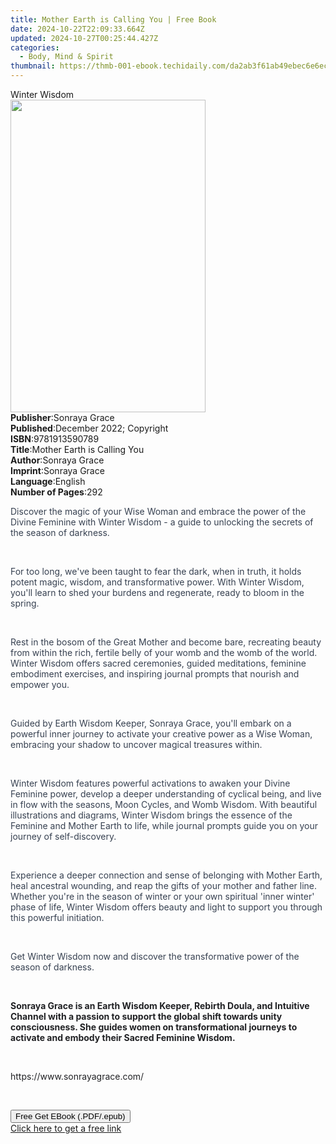 ```yaml
---
title: Mother Earth is Calling You | Free Book
date: 2024-10-22T22:09:33.664Z
updated: 2024-10-27T00:25:44.427Z
categories:
  - Body, Mind & Spirit
thumbnail: https://thmb-001-ebook.techidaily.com/da2ab3f61ab49ebec6e6ecf1d0cf31ad0ea5ea13b747e4ffbe203d7b5c322329.jpg
---
```

<main id="book-container">
  <div class="flex flex-col">
    <div class="book-brief flex-1 py-6 px-4 sm:p-6 md:py-10 md:px-8">
      <!-- brief-->
      <div class="book-brief-main">Winter Wisdom</div>
    </div>
    <div
      class="book-meta-info flex-1 grid gap-4 col-start-1 col-end-3 row-start-1 sm:mb-6 sm:grid-cols-4 lg:gap-6 lg:col-start-2 lg:row-end-6 lg:row-span-6 lg:mb-0"
    >
      <div
        class="book-meta-info-left place-content-center mt-4 p-4 text-sm leading-6 col-start-2 col-span-2 dark:text-slate-400"
      >
        <img
          class="w-full h-500 object-cover rounded-lg sm:h-255 sm:col-span-2 lg:col-span-full"
          src="https://img-001-ebook.techidaily.com/99326be44eaa4c8cafcdc899a2eb8c3025e6f52dea3001a7795f566ae3c7664f.jpg"
          alt=""
          width="312"
          height="500"
        />
      </div>
      <div
        class="book-meta-info-right mt-2 col-start-1 row-start-2 col-span-3 self-center"
      >
        <!-- meta data  -->
        <div class="flex flex-col px-4 md:px-8">
          <div class="flex-1">
            <strong>Publisher</strong>:<span class="px-2">Sonraya Grace</span>
          </div>
          <div class="flex-1">
            <strong>Published</strong>:<span class="px-2"
              >December 2022; Copyright</span
            >
          </div>
          <div class="flex-1">
            <strong>ISBN</strong>:<span class="px-2">9781913590789</span>
          </div>
          <div class="flex-1">
            <strong>Title</strong>:<span class="px-2"
              >Mother Earth is Calling You</span
            >
          </div>
          <div class="flex-1">
            <strong>Author</strong>:<span class="px-2">Sonraya Grace</span>
          </div>
          <div class="flex-1">
            <strong>Imprint</strong>:<span class="px-2">Sonraya Grace</span>
          </div>
          <div class="flex-1">
            <strong>Language</strong>:<span class="px-2">English</span>
          </div>
          <div class="flex-1">
            <strong>Number of Pages</strong>:<span class="px-2">292</span>
          </div>
        </div>
      </div>
    </div>
    <div class="book-description flex-1 py-6 px-4 sm:p-6 md:py-10 md:px-8">
      <div class="book-description-main">
        <div accordion-content="" id="description">
          <p>
            <span style="color: rgb(55, 65, 81)"
              >Discover the magic of your Wise Woman and embrace the power of
              the Divine Feminine with Winter Wisdom - a guide to unlocking the
              secrets of the season of darkness.</span
            >
          </p>
          <p><br /></p>
          <p>
            <span style="color: rgb(55, 65, 81)"
              >For too long, we've been taught to fear the dark, when in truth,
              it holds potent magic, wisdom, and transformative power. With
              Winter Wisdom, you'll learn to shed your burdens and regenerate,
              ready to bloom in the spring.</span
            >
          </p>
          <p><br /></p>
          <p>
            <span style="color: rgb(55, 65, 81)"
              >Rest in the bosom of the Great Mother and become bare, recreating
              beauty from within the rich, fertile belly of your womb and the
              womb of the world. Winter Wisdom offers sacred ceremonies, guided
              meditations, feminine embodiment exercises, and inspiring journal
              prompts that nourish and empower you.</span
            >
          </p>
          <p><br /></p>
          <p>
            <span style="color: rgb(55, 65, 81)"
              >Guided by Earth Wisdom Keeper, Sonraya Grace, you'll embark on a
              powerful inner journey to activate your creative power as a Wise
              Woman, embracing your shadow to uncover magical treasures
              within.</span
            >
          </p>
          <p><br /></p>
          <p>
            <span style="color: rgb(55, 65, 81)"
              >Winter Wisdom features powerful activations to awaken your Divine
              Feminine power, develop a deeper understanding of cyclical being,
              and live in flow with the seasons, Moon Cycles, and Womb Wisdom.
              With beautiful illustrations and diagrams, Winter Wisdom brings
              the essence of the Feminine and Mother Earth to life, while
              journal prompts guide you on your journey of self-discovery.</span
            >
          </p>
          <p><br /></p>
          <p>
            <span style="color: rgb(55, 65, 81)"
              >Experience a deeper connection and sense of belonging with Mother
              Earth, heal ancestral wounding, and reap the gifts of your mother
              and father line. Whether you're in the season of winter or your
              own spiritual 'inner winter' phase of life, Winter Wisdom offers
              beauty and light to support you through this powerful
              initiation.</span
            >
          </p>
          <p><br /></p>
          <p>
            <span style="color: rgb(55, 65, 81)"
              >Get Winter Wisdom now and discover the transformative power of
              the season of darkness.</span
            >
          </p>
          <p><br /></p>
          <p>
            <strong style="color: rgb(32, 33, 36)"
              >Sonraya Grace is an Earth Wisdom Keeper, Rebirth Doula, and
              Intuitive Channel with a passion to support the global shift
              towards unity consciousness. She guides women on transformational
              journeys to activate and embody their Sacred Feminine Wisdom.
            </strong>
          </p>
          <p><br /></p>
          <p>
            <span style="color: rgb(32, 33, 36)"
              >https://www.sonrayagrace.com/</span
            >
          </p>
          <p><br /></p>
        </div>
        <div class="accordion-fader"></div>
      </div>
    </div>
    <div class="book-excerpts flex-1 py-6 px-4 sm:p-6 md:py-10 md:px-8"></div>
    <div
      class="book-about-author flex-1 py-6 px-4 sm:p-6 md:py-10 md:px-8"
    ></div>
    <div class="book-free-get flex-1 py-6 px-4 sm:p-6 md:py-10 md:px-8">
      <button
        id="btn-free-get"
        class="bg-blue-500 hover:bg-blue-700 text-white font-bold py-2 px-4 rounded"
      >
        Free Get EBook (.PDF/.epub)
      </button>
      <div id="countdown-display" class="px-2 text-lg mt-2"></div>
      <a
        id="free-link"
        class="hidden bg-blue-500 hover:bg-blue-700 text-white font-bold py-2 px-4 rounded"
        href="https://www.ebooks.com/en-us/book/210703472/mother-earth-is-calling-you/sonraya-grace/"
        target="_blank"
        >Click here to get a free link</a
      >
    </div>
    <script>
      let countdownTime = 0;
      let countdownInterval = null;
      document
        .getElementById('btn-free-get')
        .addEventListener('click', startCountdown);
      function startCountdown() {
        countdownTime = new Date().getTime() + 60000 * 3;
        countdownInterval = setInterval(updateCountdown, 1000);
        document.getElementById('btn-free-get').disabled = true;
        document
          .getElementById('btn-free-get')
          .classList.add('bg-gray-500', 'cursor-not-allowed');
      }
      function updateCountdown() {
        let currentTime = new Date().getTime();
        let timeLeft = countdownTime - currentTime;
        let secondsLeft = Math.floor(timeLeft / 1000);
        document.getElementById('countdown-display').innerHTML =
          `Remaining time: ${secondsLeft} seconds.`;
        if (secondsLeft <= 0) {
          clearInterval(countdownInterval);
          document.getElementById('btn-free-get').classList.add('hidden');
          document.getElementById('free-link').classList.remove('hidden');
          document.getElementById('countdown-display').innerHTML = '';
        }
      }
    </script>
  </div>
</main>

<ins class="adsbygoogle"
      style="display:block"
      data-ad-client="ca-pub-7571918770474297"
      data-ad-slot="8358498916"
      data-ad-format="auto"
      data-full-width-responsive="true"></ins>
    
